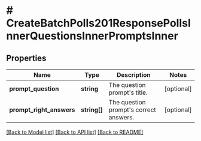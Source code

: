 # # CreateBatchPolls201ResponsePollsInnerQuestionsInnerPromptsInner

## Properties

Name | Type | Description | Notes
------------ | ------------- | ------------- | -------------
**prompt_question** | **string** | The question prompt&#39;s title. | [optional]
**prompt_right_answers** | **string[]** | The question prompt&#39;s correct answers. | [optional]

[[Back to Model list]](../../README.md#models) [[Back to API list]](../../README.md#endpoints) [[Back to README]](../../README.md)
